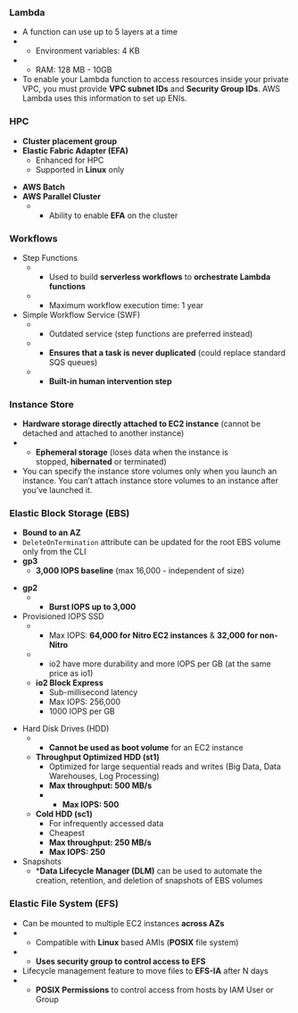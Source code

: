 ### Lambda
* A function can use up to 5 layers at a time
* - Environment variables: 4 KB
* - RAM: 128 MB - 10GB
* To enable your Lambda function to access resources inside your private VPC, you must provide **VPC subnet IDs** and **Security Group IDs**. AWS Lambda uses this information to set up ENIs.

### HPC
* **Cluster placement group**
* **Elastic Fabric Adapter (EFA)**
	 - Enhanced for HPC
	- Supported in **Linux** only
- **AWS Batch**
- **AWS Parallel Cluster**
	- - Ability to enable **EFA** on the cluster

### Workflows
* Step Functions
	* - Used to build **serverless workflows** to **orchestrate Lambda functions**
	* - Maximum workflow execution time: 1 year
* Simple Workflow Service (SWF)
	* - Outdated service (step functions are preferred instead)
	* - **Ensures that a task is never duplicated** (could replace standard SQS queues)
	* - **Built-in human intervention step**

### Instance Store
- **Hardware storage directly attached to EC2 instance** (cannot be detached and attached to another instance)
- - **Ephemeral storage** (loses data when the instance is stopped, **hibernated** or terminated)
- You can specify the instance store volumes only when you launch an instance. You can’t attach instance store volumes to an instance after you’ve launched it.

### Elastic Block Storage (EBS)
- **Bound to an AZ**
- `DeleteOnTermination` attribute can be updated for the root EBS volume only from the CLI
- **gp3**
	*  **3,000 lOPS baseline** (max 16,000 - independent of size)
* **gp2**
	* - **Burst IOPS up to 3,000**
* Provisioned IOPS SSD
	* - Max IOPS: **64,000 for Nitro EC2 instances** & **32,000 for non-Nitro**
	* - io2 have more durability and more IOPS per GB (at the same price as io1)
	* **io2 Block Express**
		* Sub-millisecond latency
		- Max IOPS: 256,000
		- 1000 lOPS per GB
- Hard Disk Drives (HDD)
	- - **Cannot be used as boot volume** for an EC2 instance
	- **Throughput Optimized HDD (st1)**
		- Optimized for large sequential reads and writes (Big Data, Data Warehouses, Log Processing)
		- **Max throughput: 500 MB/s**
		- - **Max IOPS: 500**
	- **Cold HDD (sc1)**
	    - For infrequently accessed data
	    - Cheapest
	    - **Max throughput: 250 MB/s**
	    - **Max IOPS: 250**
- Snapshots
	* ***Data Lifecycle Manager (DLM)** can be used to automate the creation, retention, and deletion of snapshots of EBS volumes

### Elastic File System (EFS)
- Can be mounted to multiple EC2 instances **across AZs**
- - Compatible with **Linux** based AMIs (**POSIX** file system)
- - **Uses security group to control access to EFS**
- Lifecycle management feature to move files to **EFS-IA** after N days
- - **POSIX Permissions** to control access from hosts by IAM User or Group


